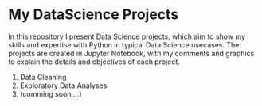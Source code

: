# My DataScience Projects 

In this repository I present Data Science projects, which aim to show my skills and expertise with Python in typical Data Science usecases. The projects are created in Jupyter Notebook, with my comments and graphics to explain the details and objectives of each project.

1. Data Cleaning
2. Exploratory Data Analyses
3. (comming soon ...)
